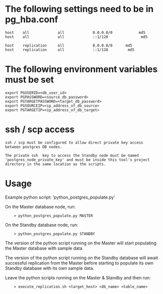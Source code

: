 The following settings need to be in pg_hba.conf 
===================================
```
host    all             all             0.0.0.0/0            md5
host    all             all             ::1/128               md5

host    replication     all             0.0.0.0/0      md5
host    replication     all             ::1/128         md5
```

The following environment variables must be set
================================
```
export PGUSERID=<db_user_id>
export PGPASSWORD=<source_db_password>
export PGTARGETPASSWORD=<target_db_password>
export PGSOURCEIP=<ip_address_of_db_source>
export PGTARGETIP=<ip_address_of_db_target>
```

ssh / scp access
============
```
ssh / scp must be configured to allow direct private key access between postgres DB nodes.

The private ssh  key to access the Standby node must be named 'postgres_node_private_key' and must be inside this tool's project directory in the same location as the scripts.
```

Usage
=====
Example python script:  'python_postgres_populate.py'

On the Master database node, run:

```
	> python_postgres_populate.py MASTER
```

On the Standby database node, run:

```
	> python_postgres_populate.py STANDBY
```

The version of the python script running on the Master will start populating the Master database with sample data.

The version of the python script running on the Standby database will await successful replication from the Master before starting to populate its own Standby database with its own sample data.

Leave the python scripts running on the Master & Standby and then run:
```
	> execute_replication.sh <target_host> <db_name> <table_name>
```
